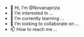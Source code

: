 - 👋 Hi, I’m @Novanapriza
- 👀 I’m interested in ...
- 🌱 I’m currently learning ...
- 💞️ I’m looking to collaborate on ...
- 📫 How to reach me ...

<!---
Novanapriza/Novanapriza is a ✨ special ✨ repository because its `README.md` (this file) appears on your GitHub profile.
You can click the Preview link to take a look at your changes.
--->
